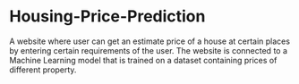 # Housing-Price-Prediction
A website where user can get an estimate price of a house at certain places by entering certain requirements of the user.
The website is connected to a Machine Learning model that is trained on a dataset containing prices of different property.
